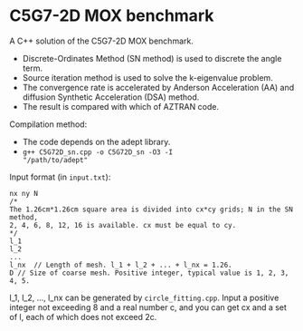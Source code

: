 # C5G7-2D MOX benchmark
A C++ solution of the C5G7-2D MOX benchmark.
- Discrete-Ordinates Method (SN method) is used to discrete the angle term.
- Source iteration method is used to solve the k-eigenvalue problem.
- The convergence rate is accelerated by Anderson Acceleration (AA) and diffusion Synthetic Acceleration (DSA) method.
- The result is compared with which of AZTRAN code.

Compilation method:
- The code depends on the adept library.
- <code>g++ C5G72D_sn.cpp -o C5G72D_sn -O3 -I "/path/to/adept"</code>

Input format (in <code>input.txt</code>):
```
nx ny N
/*
The 1.26cm*1.26cm square area is divided into cx*cy grids; N in the SN method,
2, 4, 6, 8, 12, 16 is available. cx must be equal to cy.
*/
l_1
l_2
...
l_nx  // Length of mesh. l_1 + l_2 + ... + l_nx = 1.26.
D // Size of coarse mesh. Positive integer, typical value is 1, 2, 3, 4, 5.
```

l_1, l_2, ..., l_nx can be generated by <code>circle_fitting.cpp</code>.
Input a positive integer not exceeding 8 and a real number c, and you can get cx and a set of l, each of which does not exceed 2c.
